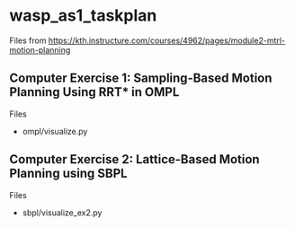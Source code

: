 # wasp_as1_taskplan

Files from https://kth.instructure.com/courses/4962/pages/module2-mtrl-motion-planning

## Computer Exercise 1: Sampling-Based Motion Planning Using RRT* in OMPL
Files
* ompl/visualize.py

## Computer Exercise 2: Lattice-Based Motion Planning using SBPL
Files
* sbpl/visualize_ex2.py
